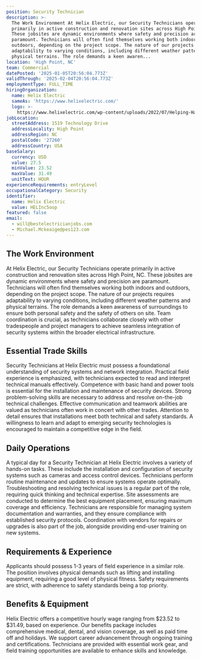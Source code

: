 ```yaml
---
position: Security Technician
description: >-
  The Work Environment At Helix Electric, our Security Technicians operate
  primarily in active construction and renovation sites across High Point, NC.
  These jobsites are dynamic environments where safety and precision are
  paramount. Technicians will often find themselves working both indoors and
  outdoors, depending on the project scope. The nature of our projects requires
  adaptability to varying conditions, including different weather patterns and
  physical terrains. The role demands a keen awaren...
location: 'High Point, NC'
team: Commercial
datePosted: '2025-01-05T20:56:04.773Z'
validThrough: '2025-02-04T20:56:04.773Z'
employmentType: FULL_TIME
hiringOrganization:
  name: Helix Electric
  sameAs: 'https://www.helixelectric.com/'
  logo: >-
    https://www.helixelectric.com/wp-content/uploads/2022/07/Helping-Hands-Logo_Blue-e1656694113799.jpg
jobLocation:
  streetAddress: 1519 Technology Drive
  addressLocality: High Point
  addressRegion: NC
  postalCode: '27260'
  addressCountry: USA
baseSalary:
  currency: USD
  value: 27.5
  minValue: 23.52
  maxValue: 31.49
  unitText: HOUR
experienceRequirements: entryLevel
occupationalCategory: Security
identifier:
  name: Helix Electric
  value: HELInc5oop
featured: false
email:
  - will@bestelectricianjobs.com
  - Michael.Mckeaige@pes123.com
---
```




## The Work Environment

At Helix Electric, our Security Technicians operate primarily in active construction and renovation sites across High Point, NC. These jobsites are dynamic environments where safety and precision are paramount. Technicians will often find themselves working both indoors and outdoors, depending on the project scope. The nature of our projects requires adaptability to varying conditions, including different weather patterns and physical terrains. The role demands a keen awareness of surroundings to ensure both personal safety and the safety of others on site. Team coordination is crucial, as technicians collaborate closely with other tradespeople and project managers to achieve seamless integration of security systems within the broader electrical infrastructure.

## Essential Trade Skills

Security Technicians at Helix Electric must possess a foundational understanding of security systems and network integration. Practical field experience is emphasized, with technicians expected to read and interpret technical manuals effectively. Competence with basic hand and power tools is essential for the installation and maintenance of security devices. Strong problem-solving skills are necessary to address and resolve on-the-job technical challenges. Effective communication and teamwork abilities are valued as technicians often work in concert with other trades. Attention to detail ensures that installations meet both technical and safety standards. A willingness to learn and adapt to emerging security technologies is encouraged to maintain a competitive edge in the field.

## Daily Operations

A typical day for a Security Technician at Helix Electric involves a variety of hands-on tasks. These include the installation and configuration of security systems such as cameras and access control devices. Technicians perform routine maintenance and updates to ensure systems operate optimally. Troubleshooting and resolving technical issues is a regular part of the role, requiring quick thinking and technical expertise. Site assessments are conducted to determine the best equipment placement, ensuring maximum coverage and efficiency. Technicians are responsible for managing system documentation and warranties, and they ensure compliance with established security protocols. Coordination with vendors for repairs or upgrades is also part of the job, alongside providing end-user training on new systems.

## Requirements & Experience

Applicants should possess 1-3 years of field experience in a similar role. The position involves physical demands such as lifting and installing equipment, requiring a good level of physical fitness. Safety requirements are strict, with adherence to safety standards being a top priority.

## Benefits & Equipment

Helix Electric offers a competitive hourly wage ranging from $23.52 to $31.49, based on experience. Our benefits package includes comprehensive medical, dental, and vision coverage, as well as paid time off and holidays. We support career advancement through ongoing training and certifications. Technicians are provided with essential work gear, and field training opportunities are available to enhance skills and knowledge.